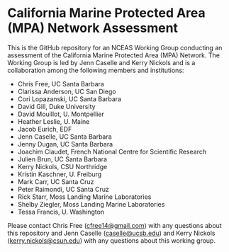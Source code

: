 # California Marine Protected Area (MPA) Network Assessment

This is the GitHub repository for an NCEAS Working Group conducting an assessment of the California Marine Protected Area (MPA) Network. The Working Group is led by Jenn Caselle and Kerry Nickols and is a collaboration among the following members and institutions:

* Chris Free, UC Santa Barbara
* Clarissa Anderson, UC San Diego
* Cori Lopazanski, UC Santa Barbara
* David Gill, Duke University
* David Mouillot, U. Montpellier
* Heather Leslie, U. Maine 
* Jacob Eurich, EDF
* Jenn Caselle, UC Santa Barbara
* Jenny Dugan, UC Santa Barbara
* Joachim Claudet, French National Centre for Scientific Research
* Julien Brun, UC Santa Barbara
* Kerry Nickols, CSU Northridge 
* Kristin Kaschner, U. Freiburg
* Mark Carr, UC Santa Cruz
* Peter Raimondi, UC Santa Cruz
* Rick Starr, Moss Landing Marine Laboratories
* Shelby Ziegler, Moss Landing Marine Laboratories
* Tessa Francis, U. Washington

Please contact Chris Free (cfree14@gmail.com) with any questions about this repository and Jenn Caselle (caselle@ucsb.edu) and Kerry Nickols (kerry.nickols@csun.edu) with any questions about this working group.
